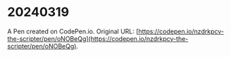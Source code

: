 # 20240319

A Pen created on CodePen.io. Original URL: [https://codepen.io/nzdrkpcv-the-scripter/pen/oNOBeQg](https://codepen.io/nzdrkpcv-the-scripter/pen/oNOBeQg).

